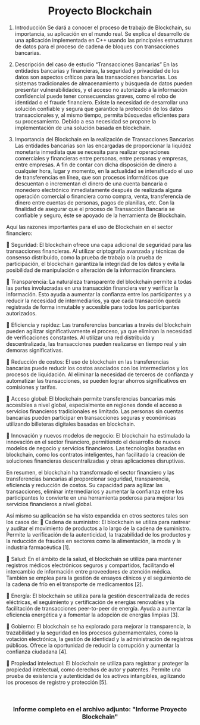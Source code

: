 <h1 align="center">Proyecto Blockchain</h1>

1.	Introducción
Se dará a conocer el proceso de trabajo de Blockchain, su importancia, su aplicación en el mundo real. Se explica el desarrollo de una aplicación implementada en C++ usando las principales estructuras de datos para el proceso de cadena de bloques con transacciones bancarias.

2.	Descripción del caso de estudio “Transacciones Bancarias”
En las entidades bancarias y financieras, la seguridad y privacidad de los datos son aspectos críticos para las transacciones bancarias. Los sistemas tradicionales de almacenamiento y búsqueda de datos pueden presentar vulnerabilidades, y el acceso no autorizado a la información confidencial puede tener consecuencias graves, como el robo de identidad o el fraude financiero. Existe la necesidad de desarrollar una solución confiable y segura que garantice la protección de los datos transaccionales y, al mismo tiempo, permita búsquedas eficientes para su procesamiento. Debido a esa necesidad se propone la implementación de una solución basada en blockchain.

3.	Importancia del Blockchain en la realización de Transacciones Bancarias
Las entidades bancarias son las encargadas de proporcionar la liquidez monetaria inmediata que se necesita para realizar operaciones comerciales y financieras entre personas, entre personas y empresas, entre empresas.
A fin de contar con dicha disposición de dinero a cualquier hora, lugar y momento, en la actualidad se intensificado el uso de transferencias en línea, que son procesos informáticos que descuentan o incrementan el dinero de una cuenta bancaria o monedero electrónico inmediatamente después de realizada alguna operación comercial o financiera como compra, venta, transferencia de dinero entre cuentas de personas, pagos de planillas, etc.
Con la finalidad de asegurar que el proceso de Transacción Bancaria se confiable y seguro, éste se apoyado de la herramienta de Blockchain.

Aquí las razones importantes para el uso de Blockchain en el sector financiero:

	Seguridad: El blockchain ofrece una capa adicional de seguridad para las transacciones financieras. Al utilizar criptografía avanzada y técnicas de consenso distribuido, como la prueba de trabajo o la prueba de participación, el blockchain garantiza la integridad de los datos y evita la posibilidad de manipulación o alteración de la información financiera.

	Transparencia: La naturaleza transparente del blockchain permite a todas las partes involucradas en una transacción financiera ver y verificar la información. Esto ayuda a aumentar la confianza entre los participantes y a reducir la necesidad de intermediarios, ya que cada transacción queda registrada de forma inmutable y accesible para todos los participantes autorizados.

	Eficiencia y rapidez: Las transferencias bancarias a través del blockchain pueden agilizar significativamente el proceso, ya que eliminan la necesidad de verificaciones constantes. Al utilizar una red distribuida y descentralizada, las transacciones pueden realizarse en tiempo real y sin demoras significativas.

	Reducción de costos: El uso de blockchain en las transferencias bancarias puede reducir los costos asociados con los intermediarios y los procesos de liquidación. Al eliminar la necesidad de terceros de confianza y automatizar las transacciones, se pueden lograr ahorros significativos en comisiones y tarifas.

	Acceso global: El blockchain permite transferencias bancarias más accesibles a nivel global, especialmente en regiones donde el acceso a servicios financieros tradicionales es limitado. Las personas sin cuentas bancarias pueden participar en transacciones seguras y económicas utilizando billeteras digitales basadas en blockchain.

	Innovación y nuevos modelos de negocio: El blockchain ha estimulado la innovación en el sector financiero, permitiendo el desarrollo de nuevos modelos de negocio y servicios financieros. Las tecnologías basadas en blockchain, como los contratos inteligentes, han facilitado la creación de soluciones financieras descentralizadas y otras aplicaciones disruptivas.

En resumen, el blockchain ha transformado el sector financiero y las transferencias bancarias al proporcionar seguridad, transparencia, eficiencia y reducción de costos. Su capacidad para agilizar las transacciones, eliminar intermediarios y aumentar la confianza entre los participantes lo convierte en una herramienta poderosa para mejorar los servicios financieros a nivel global.

Así mismo su aplicación se ha visto expandida en otros sectores tales son los casos de:
	Cadena de suministro: El blockchain se utiliza para rastrear y auditar el movimiento de productos a lo largo de la cadena de suministro. Permite la verificación de la autenticidad, la trazabilidad de los productos y la reducción de fraudes en sectores como la alimentación, la moda y la industria farmacéutica [1].

	Salud: En el ámbito de la salud, el blockchain se utiliza para mantener registros médicos electrónicos seguros y compartidos, facilitando el intercambio de información entre proveedores de atención médica. También se emplea para la gestión de ensayos clínicos y el seguimiento de la cadena de frío en el transporte de medicamentos [2].

	Energía: El blockchain se utiliza para la gestión descentralizada de redes eléctricas, el seguimiento y certificación de energías renovables y la facilitación de transacciones peer-to-peer de energía. Ayuda a aumentar la eficiencia energética y a fomentar la adopción de energías limpias [3].

	Gobierno: El blockchain se ha explorado para mejorar la transparencia, la trazabilidad y la seguridad en los procesos gubernamentales, como la votación electrónica, la gestión de identidad y la administración de registros públicos. Ofrece la oportunidad de reducir la corrupción y aumentar la confianza ciudadana [4].

	Propiedad intelectual: El blockchain se utiliza para registrar y proteger la propiedad intelectual, como derechos de autor y patentes. Permite una prueba de existencia y autenticidad de los activos intangibles, agilizando los procesos de registro y protección [5].

 
<h3 align="center">Informe completo en el archivo adjunto: "Informe Proyecto Blockchain"</h3>
